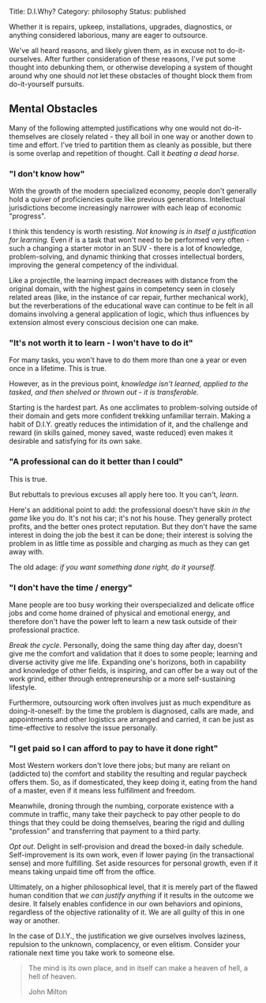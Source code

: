 Title: D.I.Why?
Category: philosophy
Status: published

Whether it is repairs, upkeep, installations, upgrades, diagnostics, or anything considered laborious, many are eager to outsource. 

We've all heard reasons, and likely given them, as in excuse not to do-it-ourselves. After further consideration of these reasons, I've put some thought into debunking them, or otherwise developing a system of thought around why one should _not_ let these obstacles of thought block them from do-it-yourself pursuits.

## Mental Obstacles 

Many of the following attempted justifications why one would not do-it-themselves are closely related - they all boil in one way or another down to time and effort. I've tried to partition them as cleanly as possible, but there is some overlap and repetition of thought. Call it _beating a dead horse_.

### "I don't know how"

With the growth of the modern specialized economy, people don't generally hold a quiver of proficiencies quite like previous generations. Intellectual jurisdictions become increasingly narrower with each leap of economic "progress".

I think this tendency is worth resisting. _Not knowing is in itself a justification for learning._ Even if is a task that won't need to be performed very often - such a changing a starter motor in an SUV - there is a lot of knowledge, problem-solving, and dynamic thinking that crosses intellectual borders, improving the general competency of the individual.

Like a projectile, the learning impact decreases with distance from the original domain, with the highest gains in competency seen in closely related areas (like, in the instance of car repair, further mechanical work), but the reverberations of the educational wave can continue to be felt in all domains involving a general application of logic, which thus influences by extension almost every conscious decision one can make.

### "It's not worth it to learn - I won't have to do it"

For many tasks, you won't have to do them more than one a year or even once in a lifetime. This is true.

However, as in the previous point, _knowledge isn't learned, applied to the tasked, and then shelved or thrown out - it is transferable_.

Starting is the hardest part. As one acclimates to problem-solving outside of their domain and gets more confident trekking unfamiliar terrain. Making a habit of D.I.Y. greatly reduces the intimidation of it, and the challenge and reward (in skills gained, money saved, waste reduced) even makes it desirable and satisfying for its own sake.

### "A professional can do it better than I could"

This is true.

But rebuttals to previous excuses all apply here too. It you can't, _learn_.

Here's an additional point to add: the professional doesn't have _skin in the game_ like you do. It's not his car; it's not his house. They generally protect profits, and the better ones protect reputation. But they don't have the same interest in doing the job the best it can be done; their interest is solving the problem in as little time as possible and charging as much as they can get away with.

The old adage: _if you want something done right, do it yourself._

### "I don't have the time / energy"

Mane people are too busy working their overspecialized and delicate office jobs and come home drained of physical and emotional energy, and therefore don't have the power left to learn a new task outside of their professional practice.

_Break the cycle_. Personally, doing the same thing day after day, doesn't give me the comfort and validation that it does to some people; learning and diverse activity give me life. Expanding one's horizons, both in capability and knowledge of other fields, is inspiring, and can offer be a way out of the work grind, either through entrepreneurship or a more self-sustaining lifestyle.

Furthermore, outsourcing work often involves just as much expenditure as doing-it-oneself: by the time the problem is diagnosed, calls are made, and appointments and other logistics are arranged and carried, it can be just as time-effective to resolve the issue personally.

### "I get paid so I can afford to pay to have it done right"

Most Western workers don't love there jobs; but many are reliant on (addicted to) the comfort and stability the resulting and regular paycheck offers them. So, as if domesticated, they keep doing it, eating from the hand of a master, even if it means less fulfillment and freedom.

Meanwhile, droning through the numbing, corporate existence with a commute in traffic, many take their paycheck to pay other people to do things that they could be doing themselves, bearing the rigid and dulling "profession" and transferring that payment to a third party.

_Opt out_. Delight in self-provision and dread the boxed-in daily schedule. Self-improvement is its own work, even if lower paying (in the transactional sense) and more fulfilling. Set aside resources for personal growth, even if it means taking unpaid time off from the office.

Ultimately, on a higher philosophical level, that it is merely part of the flawed human condition that _we can justify anything_ if it results in the outcome we desire. It falsely enables confidence in our own behaviors and opinions, regardless of the objective rationality of it. We are all guilty of this in one way or another.

In the case of D.I.Y., the justification we give ourselves involves laziness, repulsion to the unknown, complacency, or even elitism. Consider your rationale next time you take work to someone else. 

> The mind is its own place, and in itself can make a heaven of hell, a hell of heaven.
    <p class="annotation">
            John Milton
    </p>
